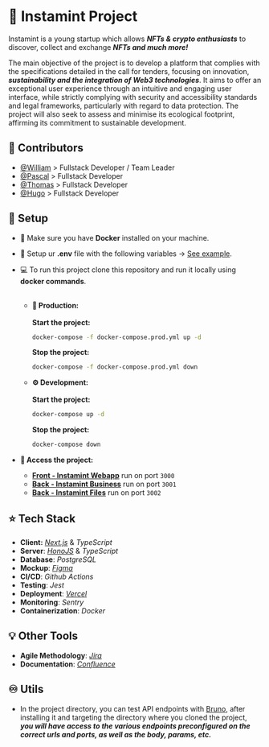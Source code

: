 # 🔮 Instamint Project

Instamint is a young startup which allows _**NFTs & crypto enthusiasts**_ to discover, collect and exchange _**NFTs and much more!**_

The main objective of the project is to develop a platform that complies with the specifications detailed in the call for tenders, focusing on innovation, **_sustainability and the integration of Web3 technologies_**. It aims to offer an exceptional user experience through an intuitive and engaging user interface, while strictly complying with security and accessibility standards and legal frameworks, particularly with regard to data protection. The project will also seek to assess and minimise its ecological footprint, affirming its commitment to sustainable development.

## 🐐 Contributors

- [@William](https://github.com/william-wtr92) > Fullstack Developer / Team Leader
- [@Pascal](https://github.com/Scalpal) > Fullstack Developer
- [@Thomas](https://github.com/Thomas-De-Oliveira) > Fullstack Developer
- [@Hugo](https://github.com/vaillanh) > Fullstack Developer

## 🔨 Setup

- 🐳 Make sure you have **Docker** installed on your machine.
- 📝 Setup ur **.env** file with the following variables -> [See example](https://github.com/william-wtr92/instamint/blob/main/.env.example).

- 💻 To run this project clone this repository and run it locally using **docker commands**. <br><br>

  - **🚀 Production:** <br><br>
    **Start the project:**

    ```bash
    docker-compose -f docker-compose.prod.yml up -d
    ```

    **Stop the project:**

    ```bash
    docker-compose -f docker-compose.prod.yml down
    ```

  - **⚙️ Development:** <br><br>
    **Start the project:**

    ```bash
    docker-compose up -d
    ```

    **Stop the project:**

    ```bash
    docker-compose down
    ```

- **🔗 Access the project:** <br>
  - **[Front - Instamint Webapp](http://localhost:3000)** run on port `3000`
  - **[Back - Instamint Business](http://localhost:3001)** run on port `3001`
  - **[Back - Instamint Files](http://localhost:3002)** run on port `3002`

## ⭐️ Tech Stack

- **Client:** [_Next.js_](https://nextjs.org/docs) & _TypeScript_
- **Server**: [_HonoJS_](https://hono.dev/getting-started/basic) & _TypeScript_
- **Database**: _PostgreSQL_
- **Mockup**: [_Figma_](https://www.figma.com/file/0vj1ZxDcGJ6YeGLdaouf2u/UI-UX-design?type=design&node-id=0-1&mode=design&t=BJOmZmtqybA)
- **CI/CD**: _Github Actions_
- **Testing**: _Jest_
- **Deployment**: [_Vercel_](https://vercel.com/)
- **Monitoring**: _Sentry_
- **Containerization**: _Docker_

## 💡 Other Tools

- **Agile Methodology**: [_Jira_](https://project-william.atlassian.net/jira/software/c/projects/ITM/boards/4/backlog)
- **Documentation**: [_Confluence_](https://project-william.atlassian.net/wiki/spaces/ITM/pages/16679168/Model+Product+Requirements)

## ♾️ Utils

- In the project directory, you can test API endpoints with [Bruno](https://www.usebruno.com/), after installing it and targeting the directory where you cloned the project, _**you will have access to the various endpoints preconfigured on the correct urls and ports, as well as the body, params, etc.**_
